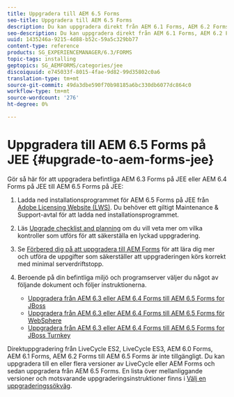 ```yaml
---
title: Uppgradera till AEM 6.5 Forms
seo-title: Uppgradera till AEM 6.5 Forms
description: Du kan uppgradera direkt från AEM 6.1 Forms, AEM 6.2 Forms och LiveCycle ES4 SP1 till AEM 6.3 Forms.
seo-description: Du kan uppgradera direkt från AEM 6.1 Forms, AEM 6.2 Forms och LiveCycle ES4 SP1 till AEM 6.3 Forms.
uuid: 1435246a-9215-4d88-b52c-59a5c329bb77
content-type: reference
products: SG_EXPERIENCEMANAGER/6.3/FORMS
topic-tags: installing
geptopics: SG_AEMFORMS/categories/jee
discoiquuid: e745033f-8015-4fae-9d82-99d35802c0a6
translation-type: tm+mt
source-git-commit: 49da3dbe590f70b98185a6bc330db6077dc864c0
workflow-type: tm+mt
source-wordcount: '276'
ht-degree: 0%

---
```



# Uppgradera till AEM 6.5 Forms på JEE {#upgrade-to-aem-forms-jee}

Gör så här för att uppgradera befintliga AEM 6.3 Forms på JEE eller AEM 6.4 Forms på JEE till AEM 6.5 Forms på JEE:

1. Ladda ned installationsprogrammet för AEM 6.5 Forms på JEE från [Adobe Licensing Website (LWS)](https://licensing.adobe.com/). Du behöver ett giltigt Maintenance &amp; Support-avtal för att ladda ned installationsprogrammet.
1. Läs [Upgrade checklist and planning](https://www.adobe.com/go/learn_aemfroms_upgrade_checklist_65) om du vill veta mer om vilka kontroller som utförs för att säkerställa en lyckad uppgradering.
1. Se [Förbered dig på att uppgradera till AEM Forms](https://www.adobe.com/go/learn_aemforms_prepareupgrade_65) för att lära dig mer och utföra de uppgifter som säkerställer att uppgraderingen körs korrekt med minimal serverdriftstopp.
1. Beroende på din befintliga miljö och programserver väljer du något av följande dokument och följer instruktionerna.

   * [Uppgradera från AEM 6.3 eller AEM 6.4 Forms till AEM 6.5 Forms for JBoss](http://www.adobe.com/go/learn_aemforms_upgradeJBoss_65)
   * [Uppgradera från AEM 6.3 eller AEM 6.4 Forms till AEM 6.5 Forms för WebSphere](http://www.adobe.com/go/learn_aemforms_upgradeWebSphere_65)
   * [Uppgradera från AEM 6.3 eller AEM 6.4 Forms till AEM 6.5 Forms for JBoss Turnkey](http://www.adobe.com/go/learn_aemforms_upgradeTurnkey_65)

Direktuppgradering från LiveCycle ES2, LiveCycle ES3, AEM 6.0 Forms, AEM 6.1 Forms, AEM 6.2 Forms till AEM 6.5 Forms är inte tillgängligt. Du kan uppgradera till en eller flera versioner av LiveCycle eller AEM Forms och sedan uppgradera från AEM 6.5 Forms. En lista över mellanliggande versioner och motsvarande uppgraderingsinstruktioner finns i [Välj en uppgraderingssökväg](upgrade.md).
